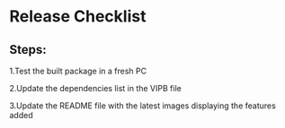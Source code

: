 # Release Checklist  

## Steps:  


1.Test the built package in a fresh PC  

2.Update the dependencies list in the VIPB file  

3.Update the README file with the latest images displaying the features added 



